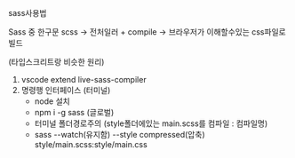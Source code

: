 sass사용법

Sass 중 한구문 scss -> 전처일러 + compile -> 브라우저가 이해할수있는 css파일로 빌드

(타입스크리트랑 비슷한 원리)

1. vscode extend live-sass-compiler
2. 명령행 인터페이스 (터미널)
   - node 설치
   - npm i -g sass (글로벌)
   - 터미널 폴더경로주의 (style폴더에있는 main.scss를 컴파일 : 컴파일명)
   - sass --watch(유지함) --style compressed(압축) style/main.scss:style/main.css
